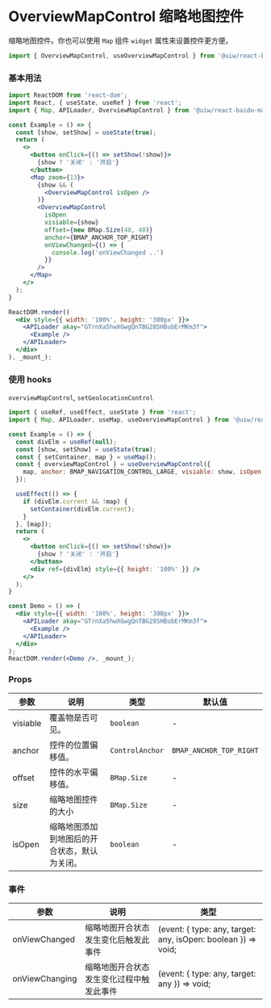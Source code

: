 OverviewMapControl 缩略地图控件
===

缩略地图控件。你也可以使用 `Map` 组件 `widget` 属性来设置控件更方便。

```jsx
import { OverviewMapControl, useOverviewMapControl } from '@uiw/react-baidu-map';
```

### 基本用法

<!--DemoStart,bgWhite,noScroll,codePen,codeSandbox-->
```jsx
import ReactDOM from 'react-dom';
import React, { useState, useRef } from 'react';
import { Map, APILoader, OverviewMapControl } from '@uiw/react-baidu-map';

const Example = () => {
  const [show, setShow] = useState(true);
  return (
    <>
      <button onClick={() => setShow(!show)}>
        {show ? '关闭' : '开启'}
      </button>
      <Map zoom={13}>
        {show && (
          <OverviewMapControl isOpen />
        )}
        <OverviewMapControl
          isOpen
          visiable={show}
          offset={new BMap.Size(40, 40)}
          anchor={BMAP_ANCHOR_TOP_RIGHT}
          onViewChanged={() => {
            console.log('onViewChanged ..')
          }}
        />
      </Map>
    </>
  );
}

ReactDOM.render((
  <div style={{ width: '100%', height: '300px' }}>
    <APILoader akay="GTrnXa5hwXGwgQnTBG28SHBubErMKm3f">
      <Example />
    </APILoader>
  </div>
), _mount_);
```
<!--End-->


### 使用 hooks

`overviewMapControl`, `setGeolocationControl`

<!--DemoStart,bgWhite,codePen,codeSandbox-->
```jsx
import { useRef, useEffect, useState } from 'react';
import { Map, APILoader, useMap, useOverviewMapControl } from '@uiw/react-baidu-map';

const Example = () => {
  const divElm = useRef(null);
  const [show, setShow] = useState(true);
  const { setContainer, map } = useMap();
  const { overviewMapControl } = useOverviewMapControl({
    map, anchor: BMAP_NAVIGATION_CONTROL_LARGE, visiable: show, isOpen: true,
  });

  useEffect(() => {
    if (divElm.current && !map) {
      setContainer(divElm.current);
    }
  }, [map]);
  return (
    <>
      <button onClick={() => setShow(!show)}>
        {show ? '关闭' : '开启'}
      </button>
      <div ref={divElm} style={{ height: '100%' }} />
    </>
  );
}

const Demo = () => (
  <div style={{ width: '100%', height: '300px' }}>
    <APILoader akay="GTrnXa5hwXGwgQnTBG28SHBubErMKm3f">
      <Example />
    </APILoader>
  </div>
);
ReactDOM.render(<Demo />, _mount_);
```
<!--End-->

### Props

| 参数 | 说明 | 类型 | 默认值 |
| ----- | ----- | ----- | ----- |
| visiable | 覆盖物是否可见。 | `boolean` | - |
| anchor | 控件的位置偏移值。| `ControlAnchor` | `BMAP_ANCHOR_TOP_RIGHT` |
| offset | 控件的水平偏移值。 | `BMap.Size` | - |
| size | 缩略地图控件的大小 | `BMap.Size` | - |
| isOpen | 缩略地图添加到地图后的开合状态，默认为关闭。 | `boolean` | - |

### 事件

| 参数 | 说明 | 类型 |
| ----- | ----- | ----- |
| onViewChanged | 缩略地图开合状态发生变化后触发此事件 | (event: { type: any, target: any, isOpen: boolean }) => void; |
| onViewChanging | 缩略地图开合状态发生变化过程中触发此事件 | (event: { type: any, target: any }) => void; |
